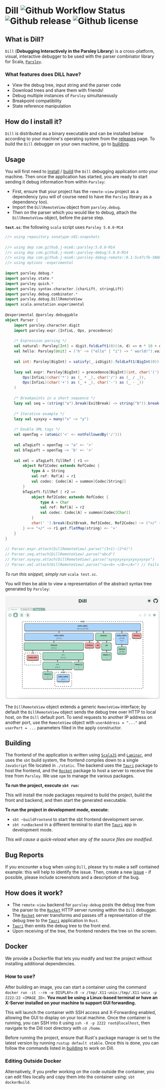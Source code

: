 # Dill ![Github Workflow Status](https://img.shields.io/github/actions/workflow/status/j-mie6/parsley-debug-app/dill-ci.yml?branch=main) ![Github release](https://img.shields.io/github/v/release/j-mie6/parsley-debug-app) ![Github license](https://img.shields.io/github/license/j-mie6/parsley-debug-app) 


## What is Dill?

`Dill` (**Debugging Interactively in the Parsley Library**) is a cross-platform, visual, interactive debugger to be used with the parser combinator library for Scala, [`Parsley`](https://github.com/j-mie6/parsley).

### What features does DILL have?
- View the debug tree, input string and the parser code
- Download trees and share them with friends!
- Debug multiple instances of `Parsley` simultaneously
- Breakpoint compatibility
- State reference manipulation


## How do I install it?

`Dill` is distributed as a binary executable and can be installed below according to your machine's operating system from the [releases](https://github.com/j-mie6/parsley-debug-app/releases/) page.
To build the `Dill` debugger on your own machine, go to [building](#building).


## Usage

You will first need to [install](#how-do-i-install-it) / [build](#building) the `Dill` debugging application onto your machine. Then once the application has started, you are ready to start sending it debug information from within `Parsley`:

- First, ensure that your project has the `remote-view` project as a dependency (you will of course need to have the `Parsley` library as a dependency too).
- Import the `DillRemoteView` object from `parsley.debug`.
- Then on the parser which you would like to debug, attach the `DillRemoteView` object, before the parse step.

**`test.sc`**: the following `scala` script uses `Parsley 5.0.0-M14`

```scala
//> using repository sonatype-s01:snapshots

//> using dep com.github.j-mie6::parsley:5.0.0-M14
//> using dep com.github.j-mie6::parsley-debug:5.0.0-M14
//> using dep com.github.j-mie6::parsley-debug-remote::0.1-5c47cfb-SNAPSHOT
//> using options -experimental

import parsley.debug.*
import parsley.state.*
import parsley.quick.*
import parsley.syntax.character.{charLift, stringLift}
import parsley.debug.combinator.*
import parsley.debug.DillRemoteView
import scala.annotation.experimental

@experimental @parsley.debuggable
object Parser {
    import parsley.character.digit
    import parsley.expr.{InfixL, Ops, precedence}
    
    /* Expression parsing */
    val natural: Parsley[Int] = digit.foldLeft1(0)((n, d) => n * 10 + d.asDigit)
    val hello: Parsley[Unit] = ('h' ~> ("ello" | "i") ~> " world!").void

    val int: Parsley[BigInt] = satisfy(_.isDigit).foldLeft1(BigInt(0))((acc, c) => acc * 10 + c.asDigit)

    lazy val expr: Parsley[BigInt] = precedence[BigInt](int, char('(') ~> expr <~ char(')'))(
        Ops(InfixL)(char('*') as (_ * _), char('/') as (_ / _)),
        Ops(InfixL)(char('+') as (_ + _), char('-') as (_ - _))
    )

    /* Breakpoints in a short sequence */
    lazy val seq = (string("a").break(ExitBreak) ~> string("b")).break(ExitBreak) ~> string("c")

    /* Iterative example */
    lazy val xyxyxy = many("x" ~> "y")

    /* Double XML tags */
    val openTag = (atomic('<' <~ notFollowedBy('/')))

    val aTagLeft = openTag ~> "a" <~ '>'
    val bTagLeft = openTag ~> 'b' <~ '>'

    val xml = aTagLeft.fillRef { r1 => 
        object Ref1Codec extends RefCodec {
            type A = String
            val ref: Ref[A] = r1
            val codec: Codec[A] = summon[Codec[String]]
        }
        bTagLeft.fillRef { r2 => 
            object Ref2Codec extends RefCodec {
                type A = Char
                val ref: Ref[A] = r2
                val codec: Codec[A] = summon[Codec[Char]]
            }
            char(' ').break(ExitBreak, Ref1Codec, Ref2Codec) ~> ("</" ~> r2.get.flatMap(char) <~ '>')
        } <~> "</" ~> r1.get.flatMap(string) <~ '>'
    }
}

// Parser.expr.attach(DillRemoteView).parse("(3+1)-(2*4)")
// Parser.seq.attach(DillRemoteView).parse("abcd")
// Parser.xyxyxy.attach(DillRemoteView).parse("xyxyxyxyxyxyxyxyxyx")
// Parser.xml.attach(DillRemoteView).parse("<a><b> </B></A>") // Fails unless "A" and "B" are passed back by the user


```

_To run this snippet, simply run_ `scala test.sc`.

You will then be able to view a representation of the abstract syntax tree generated by `Parsley`:

![Debugging Simple Expr Parser](readme/images/exampleParser.png)

The `DillRemoteView` object extends a generic `RemoteView` interface; by default the `DillRemoteView` object sends the debug tree over HTTP to local host, on the `Dill` default port. To send requests to another IP address on another port, use the `RemoteView` object with `userAddress = "..."` and `userPort = ...` parameters filled in the apply constructor.

## Building

The frontend of the application is written using [`ScalaJS`](https://www.scala-js.org/) and [`Laminar`](https://laminar.dev/), and uses the `sbt` build system, the frontend compiles down to a single `JavaScript` file located in `./static`. The backend uses the [`Tauri`](https://v2.tauri.app/) package to host the frontend, and the [`Rocket`](https://rocket.rs/) package to host a server to receive the tree from `Parsley`. We use `npm` to manage the various packages.

**To run the project, execute `sbt run`:**

This will install the node packages required to build the project, build the front and backend, and then start the generated executable.

**To run the project in development mode, execute:**
- `sbt ~buildFrontend` to start the sbt frontend development server.
- `sbt runBackend` in a different terminal to start the [`Tauri`](https://v2.tauri.app/) app in development mode.

_This will cause a quick-reload when any of the source files are modified._


## Bug Reports

If you encounter a bug when using `Dill`, please try to make a self contained example: this will help to identify the issue.
Then, create a new [issue](https://github.com/j-mie6/parsley-debug-app/issues) - if possible, please include screenshots and a description of the bug.


## How does it work?

- The `remote-view` backend for `parsley-debug` posts the debug tree from the parser to the [`Rocket`](https://rocket.rs/) HTTP server running within the `Dill` debugger.
- The [`Rocket`](https://rocket.rs/) server transforms and passes off a representation of the debug tree to the [`Tauri`](https://v2.tauri.app/) application in `Rust`.
- [`Tauri`](https://v2.tauri.app/) then emits the debug tree to the front end.
- Upon receiving of the tree, the frontend renders the tree on the screen.


## Docker

We provide a Dockerfile that lets you modify and test the project without installing additional dependencies.

### How to use?
After building an image, you can start a container using the command `docker run -it --rm -e DISPLAY=:0 -v /tmp/.X11-unix:/tmp/.X11-unix -p 2222:22 <IMAGE_ID>`. **You must be using a Linux-based terminal or have an X-Server installed on your machine to support GUI forwarding.**

This will launch the container with SSH access and X-Forwarding enabled, allowing the GUI to display on your local machine. Once the container is running, you can SSH into it using `ssh -X -p 2222 root@localhost`, then navigate to the Dill root directory with `cd /home`.

Before running the project, ensure that Rust's package manager is set to the latest version by running `rustup default stable`. Once this is done, you can follow the commands listed in [building](#building) to work on Dill.

### Editing Outside Docker
Alternatively, if you prefer working on the code outside the container, you can edit files locally and copy them into the container using: `sbt dockerBuild`.
